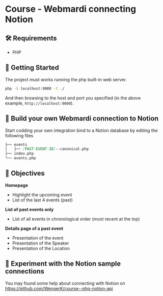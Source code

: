 # Course - Webmardi connecting Notion

## 🛠 Requirements
- PHP

## 🧨 Getting Started

The project must works running the php built-in web server.

```bash
php -S localhost:9000 -t ./
```

And then browsing to the host and port you specified (in the above example, `http://localhost:9000`).

## 🎨 Build your own Webmardi connection to Notion

Start codding your own integration bind to a Notion database by editing the following files

```md
├── events
│   ├── [PAST-EVENT-ID]--canonical.php
├── index.php
└── events.php
```

## 🎯 Objectives

**Homepage**

- Highlight the upcoming event
- List of the last 4 events (past)

**List of past events only**

- List of all events in chronological order (most recent at the top)

**Details page of a past event**

- Presentation of the event
- Presentation of the Speaker
- Presentation of the Location

## 🧪 Experiment with the Notion sample connections

You may found some help about connecting with Notion on https://github.com/WengerK/course--php-notion-api
